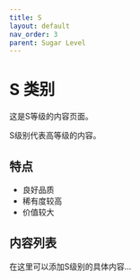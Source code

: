 ```yaml
---
title: S
layout: default
nav_order: 3
parent: Sugar Level
---
```


# S 类别

这是S等级的内容页面。

S级别代表高等级的内容。

## 特点

- 良好品质
- 稀有度较高
- 价值较大

## 内容列表

在这里可以添加S级别的具体内容...